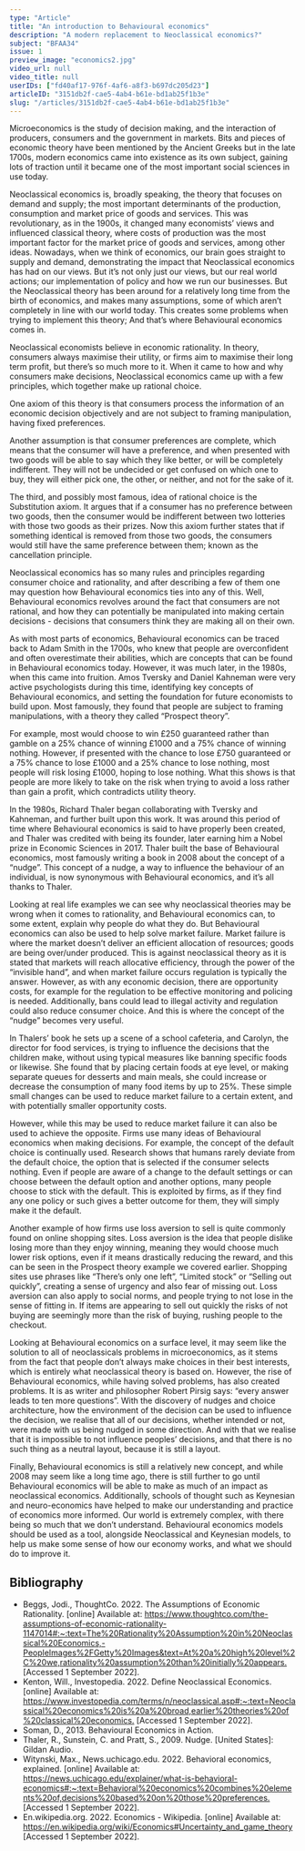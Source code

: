 ```yaml
---
type: "Article"
title: "An introduction to Behavioural economics"
description: "A modern replacement to Neoclassical economics?"
subject: "BFAA34"
issue: 1
preview_image: "economics2.jpg"
video_url: null
video_title: null
userIDs: ["fd40af17-976f-4af6-a8f3-b697dc205d23"]
articleID: "3151db2f-cae5-4ab4-b61e-bd1ab25f1b3e"
slug: "/articles/3151db2f-cae5-4ab4-b61e-bd1ab25f1b3e"
---
```


Microeconomics is the study of decision making, and the interaction of producers, consumers and the government in markets. Bits and pieces of economic theory have been mentioned by the Ancient Greeks but in the late 1700s, modern economics came into existence as its own subject, gaining lots of traction until it became one of the most important social sciences in use today.

Neoclassical economics is, broadly speaking, the theory that focuses on demand and supply; the most important determinants of the production, consumption and market price of goods and services. This was revolutionary, as in the 1900s, it changed many economists’ views and influenced classical theory, where costs of production was the most important factor for the market price of goods and services, among other ideas. Nowadays, when we think of economics, our brain goes straight to supply and demand, demonstrating the impact that Neoclassical economics has had on our views. But it’s not only just our views, but our real world actions; our implementation of policy and how we run our businesses. But the Neoclassical theory has been around for a relatively long time from the birth of economics, and makes many assumptions, some of which aren’t completely in line with our world today. This creates some problems when trying to implement this theory; And that’s where Behavioural economics comes in.

Neoclassical economists believe in economic rationality. In theory, consumers always maximise their utility, or firms aim to maximise their long term profit, but there’s so much more to it. When it came to how and why consumers make decisions, Neoclassical economics came up with a few principles, which together make up rational choice. 

One axiom of this theory is that consumers process the information of an economic decision objectively and are not subject to framing manipulation, having fixed preferences. 

Another assumption is that consumer preferences are complete, which means that the consumer will have a preference, and when presented with two goods will be able to say which they like better, or will be completely indifferent. They will not be undecided or get confused on which one to buy, they will either pick one, the other, or neither, and not for the sake of it. 

The third, and possibly most famous, idea of rational choice is the Substitution axiom. It argues that if a consumer has no preference between two goods, then the consumer would be indifferent between two lotteries with those two goods as their prizes. Now this axiom further states that if something identical is removed from those two goods, the consumers would still have the same preference between them; known as the cancellation principle.

Neoclassical economics has so many rules and principles regarding consumer choice and rationality, and after describing a few of them one may question how Behavioural economics ties into any of this. Well, Behavioural economics revolves around the fact that consumers are not rational, and how they can potentially be manipulated into making certain decisions - decisions that consumers think they are making all on their own.

As with most parts of economics, Behavioural economics can be traced back to Adam Smith in the 1700s, who knew that people are overconfident and often overestimate their abilities, which are concepts that can be found in Behavioural economics today. However, it was much later, in the 1980s, when this came into fruition. Amos Tversky and Daniel Kahneman were very active psychologists during this time, identifying key concepts of Behavioural economics, and setting the foundation for future economists to build upon. Most famously, they found that people are subject to framing manipulations, with a theory they called “Prospect theory”. 

For example, most would choose to win £250 guaranteed rather than gamble on a 25% chance of winning £1000 and a 75% chance of winning nothing. However, if presented with the chance to lose £750 guaranteed or a 75% chance to lose £1000 and a 25% chance to lose nothing, most people will risk losing £1000, hoping to lose nothing. What this shows is that people are more likely to take on the risk when trying to avoid a loss rather than gain a profit, which contradicts utility theory.

In the 1980s, Richard Thaler began collaborating with Tversky and Kahneman, and further built upon this work. It was around this period of time where Behavioural economics is said to have properly been created, and Thaler was credited with being its founder, later earning him a Nobel prize in Economic Sciences in 2017. Thaler built the base of Behavioural economics, most famously writing a book in 2008 about the concept of a “nudge”. This concept of a nudge, a way to influence the behaviour of an individual, is now synonymous with Behavioural economics, and it’s all thanks to Thaler.

Looking at real life examples we can see why neoclassical theories may be wrong when it comes to rationality, and Behavioural economics can, to some extent, explain why people do what they do. But Behavioural economics can also be used to help solve market failure. Market failure is where the market doesn’t deliver an efficient allocation of resources; goods are being over/under produced. This is against neoclassical theory as it is stated that markets will reach allocative efficiency, through the power of the “invisible hand”, and when market failure occurs regulation is typically the answer. However, as with any economic decision, there are opportunity costs, for example for the regulation to be effective monitoring and policing is needed. Additionally, bans could lead to illegal activity and regulation could also reduce consumer choice. And this is where the concept of the “nudge” becomes very useful.

In Thalers’ book he sets up a scene of a school cafeteria, and Carolyn, the director for food services, is trying to influence the decisions that the children make, without using typical measures like banning specific foods or likewise. She found that by placing certain foods at eye level, or making separate queues for desserts and main meals, she could increase or decrease the consumption of many food items by up to 25%. These simple small changes can be used to reduce market failure to a certain extent, and with potentially smaller opportunity costs.

However, while this may be used to reduce market failure it can also be used to achieve the opposite. Firms use many ideas of Behavioural economics when making decisions. For example, the concept of the default choice is continually used. Research shows that humans rarely deviate from the default choice, the option that is selected if the consumer selects nothing. Even if people are aware of a change to the default settings or can choose between the default option and another options, many people choose to stick with the default. This is exploited by firms, as if they find any one policy or such gives a better outcome for them, they will simply make it the default.

Another example of how firms use loss aversion to sell is quite commonly found on online shopping sites. Loss aversion is the idea that people dislike losing more than they enjoy winning, meaning they would choose much lower risk options, even if it means drastically reducing the reward, and this can be seen in the Prospect theory example we covered earlier. Shopping sites use phrases like “There’s only one left”, “Limited stock” or “Selling out quickly”, creating a sense of urgency and also fear of missing out. Loss aversion can also apply to social norms, and people trying to not lose in the sense of fitting in. If items are appearing to sell out quickly the risks of not buying are seemingly more than the risk of buying, rushing people to the checkout.

Looking at Behavioural economics on a surface level, it may seem like the solution to all of neoclassicals problems in microeconomics, as it stems from the fact that people don’t always make choices in their best interests, which is entirely what neoclassical theory is based on. However, the rise of Behavioural economics, while having solved problems, has also created problems. It is as writer and philosopher Robert Pirsig says: “every answer leads to ten more questions”. With the discovery of nudges and choice architecture, how the environment of the decision can be used to influence the decision, we realise that all of our decisions, whether intended or not, were made with us being nudged in some direction. And with that we realise that it is impossible to not influence peoples’ decisions, and that there is no such thing as a neutral layout, because it is still a layout. 

Finally, Behavioural economics is still a relatively new concept, and while 2008 may seem like a long time ago, there is still further to go until Behavioural economics will be able to make as much of an impact as neoclassical economics. Additionally, schools of thought such as Keynesian and neuro-economics have helped to make our understanding and practice of economics more informed. Our world is extremely complex, with there being so much that we don’t understand. Behavioural economics models should be used as a tool, alongside Neoclassical and Keynesian models, to help us make some sense of how our economy works, and what we should do to improve it.

<div id="bibliography">
<h2>Bibliography</h2>

- Beggs, Jodi., ThoughtCo. 2022. The Assumptions of Economic Rationality. [online] Available at: <https://www.thoughtco.com/the-assumptions-of-economic-rationality-1147014#:~:text=The%20Rationality%20Assumption%20in%20Neoclassical%20Economics,-PeopleImages%2FGetty%20Images&text=At%20a%20high%20level%2C%20we,rationality%20assumption%20than%20initially%20appears.> [Accessed 1 September 2022].
- Kenton, Will., Investopedia. 2022. Define Neoclassical Economics. [online] Available at: <https://www.investopedia.com/terms/n/neoclassical.asp#:~:text=Neoclassical%20economics%20is%20a%20broad,earlier%20theories%20of%20classical%20economics.> [Accessed 1 September 2022].
- Soman, D., 2013. Behavioural Economics in Action.
- Thaler, R., Sunstein, C. and Pratt, S., 2009. Nudge. [United States]: Gildan Audio.
- Witynski, Max., News.uchicago.edu. 2022. Behavioral economics, explained. [online] Available at: <https://news.uchicago.edu/explainer/what-is-behavioral-economics#:~:text=Behavioral%20economics%20combines%20elements%20of,decisions%20based%20on%20those%20preferences.> [Accessed 1 September 2022].
- En.wikipedia.org. 2022. Economics - Wikipedia. [online] Available at: <https://en.wikipedia.org/wiki/Economics#Uncertainty_and_game_theory> [Accessed 1 September 2022].

</div>